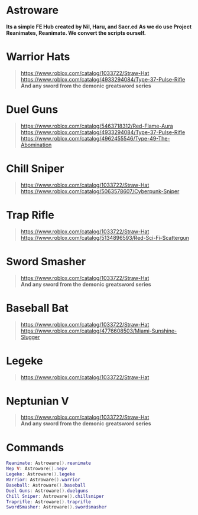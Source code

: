 
# Astroware
**Its a simple FE Hub created by Nil, Haru, and Sacr.ed**
**As we do use Project Reanimates, Reanimate. We convert the scripts ourself.**

# Warrior Hats
> https://www.roblox.com/catalog/1033722/Straw-Hat                                     
> https://www.roblox.com/catalog/4933294084/Type-37-Pulse-Rifle                          
> **And any sword from the demonic greatsword series**

# Duel Guns
> https://www.roblox.com/catalog/5463718312/Red-Flame-Aura                                     
> https://www.roblox.com/catalog/4933294084/Type-37-Pulse-Rifle                          
> https://www.roblox.com/catalog/4962455546/Type-49-The-Abomination

# Chill Sniper
> https://www.roblox.com/catalog/1033722/Straw-Hat                                             
> https://www.roblox.com/catalog/5063578607/Cyberpunk-Sniper                          

# Trap Rifle
> https://www.roblox.com/catalog/1033722/Straw-Hat                                             
> https://www.roblox.com/catalog/5134896593/Red-Sci-Fi-Scattergun                          

# Sword Smasher
> https://www.roblox.com/catalog/1033722/Straw-Hat                                             
> **And any sword from the demonic greatsword series**

# Baseball Bat
> https://www.roblox.com/catalog/1033722/Straw-Hat                                             
> https://www.roblox.com/catalog/4776608503/Miami-Sunshine-Slugger

# Legeke
> https://www.roblox.com/catalog/1033722/Straw-Hat                                             

# Neptunian V
> https://www.roblox.com/catalog/1033722/Straw-Hat                        
> **And any sword from the demonic greatsword series**

# Commands
```lua
Reanimate: Astroware().reanimate
Nep V: Astroware().nepv
Legeke: Astroware().legeke
Warrior: Astroware().warrior
Baseball: Astroware().baseball
Duel Guns: Astroware().duelguns
Chill Sniper: Astroware().chillsniper
Traprifle: Astroware().traprifle
SwordSmasher: Astroware().swordsmasher
```
